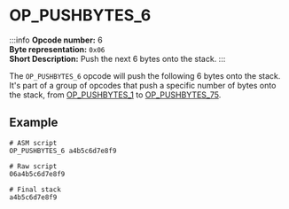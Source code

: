 # OP_PUSHBYTES_6
:::info
**Opcode number:** 6  
**Byte representation:**  `0x06`  
**Short Description:** Push the next 6 bytes onto the stack. 
:::

The `OP_PUSHBYTES_6` opcode will push the following 6 bytes onto the stack. It's part of a group of opcodes that push a specific number of bytes onto the stack, from [OP_PUSHBYTES_1](./OP_PUSHBYTES_1.md) to [OP_PUSHBYTES_75](./OP_PUSHBYTES_75.md).

## Example
```shell
# ASM script
OP_PUSHBYTES_6 a4b5c6d7e8f9

# Raw script
06a4b5c6d7e8f9

# Final stack
a4b5c6d7e8f9
```
